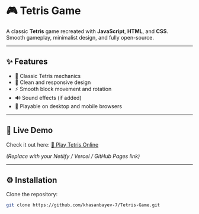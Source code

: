 # 🎮 Tetris Game

A classic **Tetris** game recreated with **JavaScript**, **HTML**, and **CSS**.  
Smooth gameplay, minimalist design, and fully open-source.

---

## ✨ Features

- 🧩 Classic Tetris mechanics
- 🎨 Clean and responsive design
- ⚡ Smooth block movement and rotation
- 🔊 Sound effects (if added)
- 📱 Playable on desktop and mobile browsers

---

## 🚀 Live Demo

Check it out here: [🔗 Play Tetris Online](https://khasanbayev-7.github.io/Tetris-Game/)

*(Replace with your Netlify / Vercel / GitHub Pages link)*

---

## ⚙️ Installation

Clone the repository:
```bash
git clone https://github.com/khasanbayev-7/Tetris-Game.git
